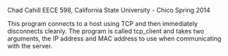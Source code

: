 Chad Cahill
EECE 598, California State University - Chico
Spring 2014

This program connects to a host using TCP and then immediately disconnects cleanly.
The program is called tcp_client and takes two arguments, the IP address and MAC
address to use when communicating with the server.
